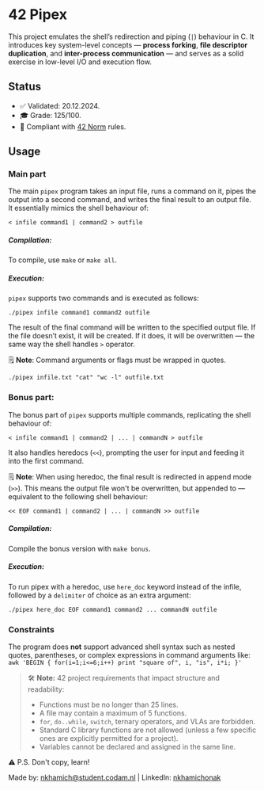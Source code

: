 # 42 Pipex

This project emulates the shell’s redirection and piping (`|`) behaviour in C. It introduces key system-level concepts — **process forking**, **file descriptor duplication**, and **inter-process communication** — and serves as a solid exercise in low-level I/O and execution flow.


## Status

- ✅ Validated: 20.12.2024.
- 🎓 Grade: 125/100.
- 🚦 Compliant with [42 Norm](#note) rules.

## Usage

### Main part

The main `pipex` program takes an input file, runs a command on it, pipes the output into a second command, and writes the final result to an output file. It essentially mimics the shell behaviour of:

```
< infile command1 | command2 > outfile
```

##### Compilation:

To compile, use `make` or `make all`.

##### Execution:

`pipex` supports two commands and is executed as follows:

```
./pipex infile command1 command2 outfile
```

The result of the final command will be written to the specified output file. If the file doesn’t exist, it will be created. If it does, it will be overwritten — the same way the shell handles `>` operator.

🗒️ **Note**: Command arguments or flags must be wrapped in quotes.

```
./pipex infile.txt "cat" "wc -l" outfile.txt
```

### Bonus part:

The bonus part of `pipex` supports multiple commands, replicating the shell behaviour of:

```
< infile command1 | command2 | ... | commandN > outfile
```

It also handles heredocs (`<<`), prompting the user for input and feeding it into the first command.

🗒️ **Note**: When using heredoc, the final result is redirected in append mode (`>>`). This means the output file won't be overwritten, but appended to — equivalent to the following shell behaviour:

```
<< EOF command1 | command2 | ... | commandN >> outfile
```

##### Compilation:

Compile the bonus version with `make bonus`.

##### Execution:

To run pipex with a heredoc, use `here_doc` keyword instead of the infile, followed by a `delimiter` of choice as an extra argument:

```
./pipex here_doc EOF command1 command2 ... commandN outfile
```

### Constraints

The program does **not** support advanced shell syntax such as nested quotes, parentheses, or complex expressions in command arguments like: `awk 'BEGIN { for(i=1;i<=6;i++) print "square of", i, "is", i*i; }'
`

<a id="note"></a>

> 🛠️ **Note:**
> 42 project requirements that impact structure and readability:
> - Functions must be no longer than 25 lines.
> - A file may contain a maximum of 5 functions.
> - `for`, `do..while`, `switch`, ternary operators, and VLAs are forbidden.
> - Standard C library functions are not allowed (unless a few specific ones are explicitly permitted for a project).
> - Variables cannot be declared and assigned in the same line.

⚠️ P.S. Don't copy, learn!

Made by: nkhamich@student.codam.nl | LinkedIn: [nkhamichonak](https://www.linkedin.com/in/nkhamichonak/)
